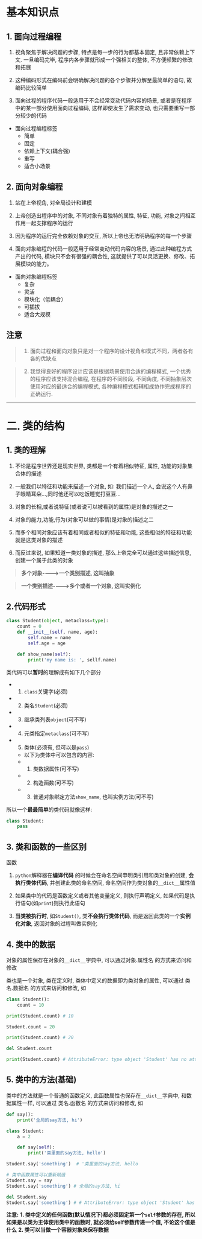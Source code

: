 # 基本知识点
## 1. 面向过程编程
1. 视角聚焦于解决问题的步骤, 特点是每一步的行为都基本固定, 且非常依赖上下文. 一旦编码完毕, 程序内各步骤就形成一个强相关的整体, 不方便频繁的修改和拓展

2. 这种编码形式在编码前会明确解决问题的各个步骤并分解至最简单的语句, 故编码比较简单

3. 面向过程的程序代码一般适用于不会经常变动代码内容的场景, 或者是在程序中的某一部分使用面向过程编码, 这样即使发生了需求变动, 也只需要重写一部分较少的代码

- 面向过程编程标签
    - 简单
    - 固定
    - 依赖上下文(耦合强)
    - 重写
    - 适合小场景

## 2. 面向对象编程
1. 站在上帝视角, 对全局设计和建模

2. 上帝创造出程序中的对象, 不同对象有着独特的属性, 特征, 功能, 对象之间相互作用一起支撑程序的运行

3. 因为程序的运行完全依赖对象的交互, 所以上帝也无法明确程序的每一个步骤

4. 面向对象编程的代码一般适用于经常变动代码内容的场景, 通过此种编程方式产出的代码, 模块只不会有很强的耦合性, 这就提供了可以灵活更换、修改、拓展模块的能力。

- 面向对象编程标签
    - 复杂
    - 灵活
    - 模块化（低耦合）
    - 可插拔
    - 适合大规模

## 注意
>1. 面向过程和面向对象只是对一个程序的设计视角和模式不同，两者各有各的优缺点

>2. 我觉得良好的程序设计应该是根据场景使用合适的编程模式, 一个优秀的程序应该支持混合编程, 在程序的不同阶段, 不同角度, 不同抽象层次使用对应的最适合的编程模式, 各种编程模式相辅相成协作完成程序的正确运行.

---

# 二. 类的结构

## 1. 类的理解
1. 不论是程序世界还是现实世界, 类都是一个有着相似特征, 属性, 功能的对象集合体的描述

2. 一般我们以特征和功能来描述一个对象, 如:
我们描述一个人, 会说这个人有鼻子眼睛耳朵...,同时他还可以吃饭睡觉打豆豆...

3. 对象的长相,或者说特征(或者说可以被看到的属性)是对象的描述之一

4. 对象的能力,功能,行为(对象可以做的事情)是对象的描述之二

5. 而多个相同对象应该有着相同或者相似的特征和功能, 这些相似的特征和功能就是这类对象的描述

6. 而反过来说, 如果知道一类对象的描述, 那么上帝完全可以通过这些描述信息, 创建一个属于此类的对象

> **多个对象---->一个类别描述, 这叫抽象**

> **一个类别描述---->多个或者一个对象, 这叫实例化**

## 2.代码形式
```python
class Student(object, metaclass=type):
    count = 0
    def __init__(self, name, age):
        self.name = name
        self.age = age

    def show_name(self):
        print('my name is: ', sellf.name)
```
类代码可以**暂时**的理解成有如下几个部分
- 1. `class`关键字(必须)
- 2. 类名`Student`(必须)
- 3. 继承类列表`object`(可不写)
- 4. 元类指定`metaclass`(可不写)
- 5. 类体(必须有, 但可以是`pass`)
    - 以下为类体中可以包含的内容:
    - 1. 类数据属性(可不写)
    - 2. 构造函数(可不写)
    - 3. 普通对象绑定方法`show_name`, 也叫实例方法(可不写)

所以一个**最最简单**的类代码就像这样:
```python
class Student:
    pass
```

## 3. 类和函数的一些区别
函数

1. `python`解释器在**编译代码** 的时候会在命名空间申明类引用和类对象的创建, **会执行类体代码**, 并创建此类的命名空间, 命名空间作为类对象的`__dict__`属性值

2. 如果类中的代码是函数定义或者其他变量定义, 则执行声明定义, 如果代码是执行语句(如`print`)则执行此语句

3. **当类被执行时**, 如`Student()`, 类**不会执行类体代码**, 而是返回此类的一个**实例化对象**, 返回对象的过程叫做实例化

## 4. 类中的数据
对象的属性保存在对象的`__dict__`字典中, 可以通过对象.属性名 的方式来访问和修改

类也是一个对象, 类在定义时, 类体中定义的数据即为类对象的属性, 可以通过 类名.数据名 的方式来访问和修改, 如
```python
class Student():
    count = 10

print(Student.count) # 10

Student.count = 20

print(Student.count) # 20

del Student.count

print(Student.count) # AttributeError: type object 'Student' has no attribute 'count'
```

## 5. 类中的方法(基础)
类中的方法就是一个普通的函数定义, 此函数属性也保存在`__dict__`字典中, 和数据属性一样, 可以通过 类名.函数名 的方式来访问和修改, 如
```python
def say():
    print('全局的say方法, hi')

class Student:
    a = 2

    def say(self):
        print('类里面的say方法, hello')

Student.say('something')  # '类里面的say方法, hello

# 类中函数属性可以重新赋值
Student.say = say
Student.say('something') # 全局的say方法, hi

del Student.say
Student.say('something') # # AttributeError: type object 'Student' has no attribute 'say'
```

**注意:**
**1. 类中定义的任何函数(默认情况下)都必须固定第一个`self`参数的存在,  所以如果是以类为主体使用类中的函数时, 就必须给self参数传递一个值, 不论这个值是什么**
**2. 类可以当做一个容器对象来保存数据**